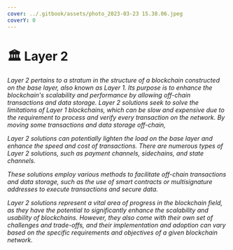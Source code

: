 ```yaml
---
cover: ../.gitbook/assets/photo_2023-03-23 15.38.06.jpeg
coverY: 0
---
```


# 🏛 Layer 2

_Layer 2 pertains to a stratum in the structure of a blockchain constructed on the base layer, also known as Layer 1. Its purpose is to enhance the blockchain's scalability and performance by allowing off-chain transactions and data storage. Layer 2 solutions seek to solve the limitations of Layer 1 blockchains, which can be slow and expensive due to the requirement to process and verify every transaction on the network. By moving some transactions and data storage off-chain,_&#x20;

_Layer 2 solutions can potentially lighten the load on the base layer and enhance the speed and cost of transactions. There are numerous types of Layer 2 solutions, such as payment channels, sidechains, and state channels._

_These solutions employ various methods to facilitate off-chain transactions and data storage, such as the use of smart contracts or multisignature addresses to execute transactions and secure data._&#x20;

_Layer 2 solutions represent a vital area of progress in the blockchain field, as they have the potential to significantly enhance the scalability and usability of blockchains. However, they also come with their own set of challenges and trade-offs, and their implementation and adoption can vary based on the specific requirements and objectives of a given blockchain network._
